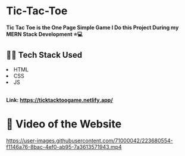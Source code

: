 # Tic-Tac-Toe

<b>Tic Tac Toe is the One Page Simple Game I Do this Project During my MERN Stack Development ⭐💻</b>


## 👨‍💻 Tech Stack Used

<li>HTML</li>
<li>CSS</li>
<li>JS</li>
<br>

<b>Link: https://ticktacktoogame.netlify.app/</b>


# 🎥 Video of the Website


https://user-images.githubusercontent.com/71000042/223680554-f1146a76-8bac-4ef0-ab95-7a3613571943.mp4

